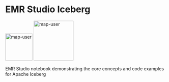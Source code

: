 # EMR Studio Iceberg

<img width="85" alt="map-user" src="https://img.shields.io/badge/views-318-green"> <img width="125" alt="map-user" src="https://img.shields.io/badge/unique visits-125-green">

EMR Studio notebook demonstrating the core concepts and code examples for Apache Iceberg
